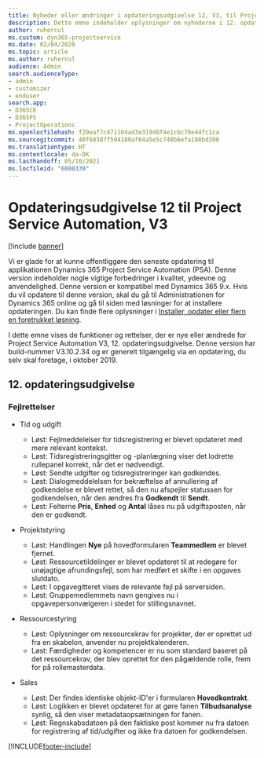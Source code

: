 ```yaml
---
title: Nyheder eller ændringer i opdateringsudgivelse 12, V3, til Project Service Automation
description: Dette emne indeholder oplysninger om nyhederne i 12. opdateringsudgivelse til Project Service Automation, V3.
author: ruhercul
ms.custom: dyn365-projectservice
ms.date: 02/04/2020
ms.topic: article
ms.author: ruhercul
audience: Admin
search.audienceType:
- admin
- customizer
- enduser
search.app:
- D365CE
- D365PS
- ProjectOperations
ms.openlocfilehash: f29eaf7c471104ad3e319d8f4e1cbc70e44fc1ca
ms.sourcegitcommit: 40f68387f594180af64a5e5c748b6efa188bd300
ms.translationtype: HT
ms.contentlocale: da-DK
ms.lasthandoff: 05/10/2021
ms.locfileid: "6000339"
---
```

# <a name="project-service-automation-update-release-12-v3"></a>Opdateringsudgivelse 12 til Project Service Automation, V3

[!include [banner](../includes/psa-now-project-operations.md)]

Vi er glade for at kunne offentliggøre den seneste opdatering til applikationen Dynamics 365 Project Service Automation (PSA). Denne version indeholder nogle vigtige forbedringer i kvalitet, ydeevne og anvendelighed. Denne version er kompatibel med Dynamics 365 9.x. Hvis du vil opdatere til denne version, skal du gå til Administrationen for Dynamics 365 online og gå til siden med løsninger for at installere opdateringen. Du kan finde flere oplysninger i [Installer, opdater eller fjern en foretrukket løsning](/power-platform/admin/install-remove-preferred-solution).

I dette emne vises de funktioner og rettelser, der er nye eller ændrede for Project Service Automation V3, 12. opdateringsudgivelse. Denne version har build-nummer V3.10.2.34 og er generelt tilgængelig via en opdatering, du selv skal foretage, i oktober 2019.

## <a name="update-release-12"></a>12. opdateringsudgivelse

### <a name="bug-fixes"></a>Fejlrettelser

- Tid og udgift

    - Løst: Fejlmeddelelser for tidsregistrering er blevet opdateret med mere relevant kontekst.
    - Løst: Tidsregistreringsgitter og -planlægning viser det lodrette rullepanel korrekt, når det er nødvendigt.
    - Løst: Sendte udgifter og tidsregistreringer kan godkendes.
    - Løst: Dialogmeddelelsen for bekræftelse af annullering af godkendelse er blevet rettet, så den nu afspejler statussen for godkendelsen, når den ændres fra **Godkendt** til **Sendt**.
    - Løst: Felterne **Pris**, **Enhed** og **Antal** låses nu på udgiftsposten, når den er godkendt.

- Projektstyring

    - Løst: Handlingen **Nye** på hovedformularen **Teammedlem** er blevet fjernet.
    - Løst: Ressourcetildelinger er blevet opdateret til at redegøre for unøjagtige afrundingsfejl, som har medført et skifte i en opgaves slutdato.
    - Løst: I opgavegitteret vises de relevante fejl på serversiden.
    - Løst: Gruppemedlemmets navn gengives nu i opgavepersonvælgeren i stedet for stillingsnavnet.

- Ressourcestyring

    - Løst: Oplysninger om ressourcekrav for projekter, der er oprettet ud fra en skabelon, anvender nu projektkalenderen.
    - Løst: Færdigheder og kompetencer er nu som standard baseret på det ressourcekrav, der blev oprettet for den pågældende rolle, frem for på rollemasterdata.

- Sales

    - Løst: Der findes identiske objekt-ID'er i formularen **Hovedkontrakt**.
    - Løst: Logikken er blevet opdateret for at gøre fanen **Tilbudsanalyse** synlig, så den viser metadataopsætningen for fanen.
    - Løst: Regnskabsdatoen på den faktiske post kommer nu fra datoen for registrering af tid/udgifter og ikke fra datoen for godkendelsen.


[!INCLUDE[footer-include](../includes/footer-banner.md)]